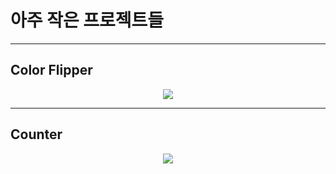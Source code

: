 # 아주 작은 프로젝트들 #
---------------------
## Color Flipper ##
<p align="center">
  <img src="[이미지URL](https://github.com/Jeong-Yunchan/Tiny_Project/assets/101458262/e4c8f180-1b3a-44fb-941e-cf1d24d71938)">
</p>

------------------
## Counter ##
<p align="center">
  <img src="[이미지URL](https://github.com/Jeong-Yunchan/Tiny_Project/assets/101458262/517b67bd-139a-4153-a6a1-62a6fcc33603)">
</p>
